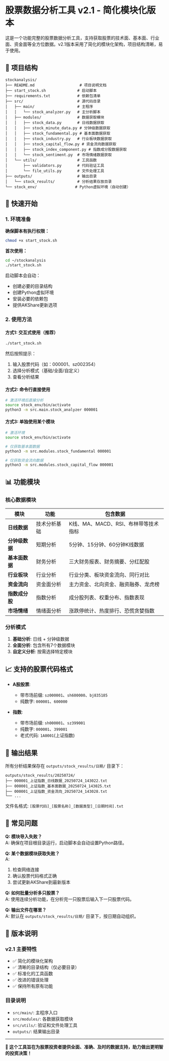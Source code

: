 # 股票数据分析工具 v2.1 - 简化模块化版本

这是一个功能完整的股票数据分析工具，支持获取股票的技术面、基本面、行业面、资金面等全方位数据。v2.1版本采用了简化的模块化架构，项目结构清晰，易于使用。

## 📁 项目结构

```
stockanalysis/
├── README.md                    # 项目说明文档
├── start_stock.sh              # 启动脚本
├── requirements.txt            # 依赖包清单
├── src/                        # 源代码目录
│   ├── main/                   # 主程序
│   │   └── stock_analyzer.py   # 主分析脚本
│   ├── modules/                # 数据获取模块
│   │   ├── stock_data.py       # 日线数据获取
│   │   ├── stock_minute_data.py # 分钟级数据获取
│   │   ├── stock_fundamental.py # 基本面数据获取
│   │   ├── stock_industry.py   # 行业板块数据获取
│   │   ├── stock_capital_flow.py # 资金流向数据获取
│   │   ├── stock_index_component.py # 指数成分股数据获取
│   │   └── stock_sentiment.py  # 市场情绪数据获取
│   └── utils/                  # 工具函数
│       ├── validators.py       # 代码验证工具
│       └── file_utils.py       # 文件处理工具
├── outputs/                    # 输出目录
│   └── stock_results/          # 分析结果存放目录
└── stock_env/                 # Python虚拟环境（自动创建）
```

## 🚀 快速开始

### 1. 环境准备

**确保脚本有执行权限：**

```bash
chmod +x start_stock.sh
```

**首次使用：**

```bash
cd ~/stockanalysis
./start_stock.sh
```

启动脚本会自动：
- 创建必要的目录结构
- 创建Python虚拟环境
- 安装必要的依赖包
- 提供AKShare更新选项

### 2. 使用方法

#### 方式1: 交互式使用（推荐）

```bash
./start_stock.sh
```

然后按照提示：
1. 输入股票代码（如：000001、sz002354）
2. 选择分析模式（基础/全面/自定义）
3. 查看分析结果

#### 方式2: 命令行直接使用

```bash
# 激活环境后直接分析
source stock_env/bin/activate
python3 -m src.main.stock_analyzer 000001
```

#### 方式3: 单独使用某个模块

```bash
# 激活环境
source stock_env/bin/activate

# 仅获取基本面数据
python3 -m src.modules.stock_fundamental 000001

# 仅获取资金流向数据  
python3 -m src.modules.stock_capital_flow 000001
```

## 📊 功能模块

### 核心数据模块

| 模块 | 功能 | 包含数据 |
|------|------|----------|
| **日线数据** | 技术分析基础 | K线、MA、MACD、RSI、布林带等技术指标 |
| **分钟级数据** | 短期分析 | 5分钟、15分钟、60分钟K线数据 |
| **基本面数据** | 财务分析 | 三大财务报表、财务摘要、分红配股 |
| **行业板块** | 行业分析 | 行业分类、板块资金流向、同行对比 |
| **资金流向** | 资金面分析 | 主力资金、北向资金、融资融券、龙虎榜 |
| **指数成分股** | 指数分析 | 成分股列表、权重分布、指数表现 |
| **市场情绪** | 情绪面分析 | 涨跌停统计、热度排行、恐慌贪婪指数 |

### 分析模式

1. **基础分析**: 日线 + 分钟级数据
2. **全面分析**: 包含所有7个数据模块  
3. **自定义分析**: 按需选择特定模块

## 📈 支持的股票代码格式

- **A股股票**:
  - 带市场前缀: `sz000001`、`sh600000`、`bj835185`
  - 纯数字: `000001`、`600000`
  
- **指数**:
  - 带市场前缀: `sh000001`、`sz399001`
  - 纯数字: `000001`、`399001`
  - 老式代码: `1A0001`(上证指数)

## 📁 输出结果

所有分析结果保存在 `outputs/stock_results/日期/` 目录下：

```
outputs/stock_results/20250724/
├── 000001_上证指数_日线数据_20250724_143022.txt
├── 000001_上证指数_基本面数据_20250724_143025.txt
├── 000001_上证指数_资金流向_20250724_143028.txt
└── ...
```

文件名格式: `[股票代码]_[股票名称]_[数据类型]_[日期时间].txt`

## 🔧 常见问题

**Q: 模块导入失败？**  
A: 确保在项目根目录运行，启动脚本会自动设置Python路径。

**Q: 某个数据模块获取失败？**  
A: 
1. 检查网络连接
2. 确认股票代码格式正确
3. 尝试更新AKShare到最新版本

**Q: 如何批量分析多只股票？**  
A: 使用连续分析功能，在分析完一只股票后输入下一只股票代码。

**Q: 输出文件在哪里？**  
A: 默认在 `outputs/stock_results/日期/` 目录下，按日期自动组织。

## 🔄 版本说明

### v2.1 主要特性
- ✅ 简化的模块化架构
- ✅ 清晰的目录结构（仅必要目录）
- ✅ 标准化的工具函数
- ✅ 改进的错误处理
- ✅ 保持所有原有功能

### 目录说明
- `src/main/`: 主程序入口
- `src/modules/`: 各数据获取模块
- `src/utils/`: 验证和文件处理工具
- `outputs/`: 结果输出目录

---

**🎯 这个工具旨在为股票投资者提供全面、准确、及时的数据支持，助力做出更明智的投资决策！**